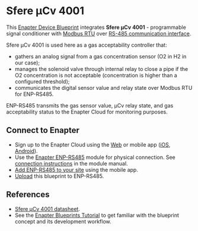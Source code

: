 # Sfere µCv 4001

This [Enapter Device Blueprint](https://go.enapter.com/marketplace-readme) integrates **Sfere µCv 4001** - programmable signal conditioner with [Modbus RTU](https://go.enapter.com/developers-enapter-modbus) over [RS-485 communication interface](https://go.enapter.com/developers-enapter-rs485).

Sfere µCv 4001 is used here as a gas acceptability controller that:

- gathers an analog signal from a gas concentration sensor (O2 in H2 in our case);
- manages the solenoid valve through internal relay to close a pipe if the O2 concentration is not acceptable (concentration is higher than a configured threshold);
- communicates the digital sensor value and relay state over Modbus RTU for ENP-RS485.

ENP-RS485 transmits the gas sensor value, µCv relay state, and gas acceptability status to the Enapter Cloud for monitoring purposes.

## Connect to Enapter

- Sign up to the Enapter Cloud using the [Web](https://cloud.enapter.com/) or mobile app ([iOS](https://apps.apple.com/app/id1388329910), [Android](https://play.google.com/store/apps/details?id=com.enapter&hl=en)).
- Use the [Enapter ENP-RS485](https://go.enapter.com/handbook-enp-rs485) module for physical connection. See [connection instructions](https://go.enapter.com/handbook-enp-rs485-conn) in the module manual.
- [Add ENP-RS485 to your site](https://go.enapter.com/handbook-mobile-app) using the mobile app.
- [Upload](https://go.enapter.com/developers-upload-blueprint) this blueprint to ENP-RS485.

## References

- [Sfere µCv 4001 datasheet](https://go.enapter.com/sfere-ucv4001).
- See the [Enapter Blueprints Tutorial](https://go.enapter.com/developers-docs) to get familiar with the blueprint concept and its development workflow.
